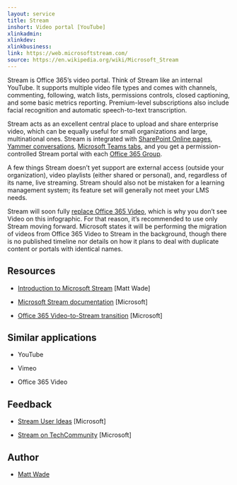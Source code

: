 ```yaml
---
layout: service
title: Stream
inshort: Video portal [YouTube]
xlinkadmin: 
xlinkdev:
xlinkbusiness: 
link: https://web.microsoftstream.com/
source: https://en.wikipedia.org/wiki/Microsoft_Stream
---
```


Stream is Office 365’s video portal. Think of Stream like an internal YouTube. It supports multiple video file types and comes with channels, commenting, following, watch lists, permissions controls, closed captioning, and some basic metrics reporting. Premium-level subscriptions also include facial recognition and automatic speech-to-text transcription.

Stream acts as an excellent central place to upload and share enterprise video, which can be equally useful for small organizations and large, multinational ones. Stream is integrated with [SharePoint Online pages](https://docs.microsoft.com/en-us/stream/embed-video-sharepoint), [Yammer conversations](https://stream.microsoft.com/en-us/blog/share-on-yammer/), [Microsoft Teams tabs](https://docs.microsoft.com/en-us/stream/embed-video-microsoft-teams), and you get a permission-controlled Stream portal with each [Office 365 Group](http://icsh.pt/O365groups).

A few things Stream doesn’t yet support are external access (outside your organization), video playlists (either shared or personal), and, regardless of its name, live streaming. Stream should also not be mistaken for a learning management system; its feature set will generally not meet your LMS needs.

Stream will soon fully [replace Office 365 Video](https://docs.microsoft.com/en-us/stream/migrate-from-office-365), which is why you don’t see Video on this infographic. For that reason, it’s recommended to use only Stream moving forward. Microsoft states it will be performing the migration of videos from Office 365 Video to Stream in the background, though there is no published timeline nor details on how it plans to deal with duplicate content or portals with identical names.

Resources
---------

-   [Introduction to Microsoft Stream](https://www.linkedin.com/pulse/stream-video-portal-now-available-matt-wade/)
    \[Matt Wade\]
    
-   [Microsoft Stream documentation](https://docs.microsoft.com/en-us/stream/)
    \[Microsoft\]
    
-   [Office 365 Video-to-Stream transition](https://docs.microsoft.com/en-us/stream/migrate-from-office-365)
    \[Microsoft\]

Similar applications
--------------------

-   YouTube

-   Vimeo

-   Office 365 Video

Feedback
---------

-   [Stream User Ideas](https://techcommunity.microsoft.com/t5/Microsoft-Stream-Ideas/idb-p/StreamIdeas)
    \[Microsoft\]
    
-   [Stream on TechCommunity](https://techcommunity.microsoft.com/t5/Microsoft-Stream-Ideas/idb-p/StreamIdeas)
    \[Microsoft\]
    
Author
---------

-   [Matt Wade](https://www.linkedin.com/in/thatmattwade/)
